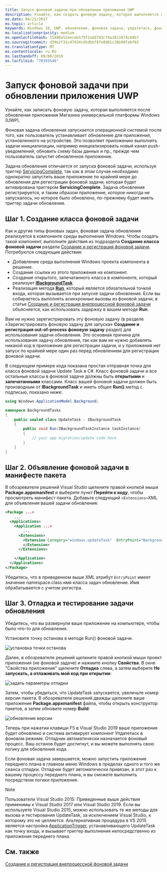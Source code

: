 ```yaml
---
title: Запуск фоновой задачи при обновлении приложения UWP
description: Узнайте, как создать фоновую задачу, которая выполняется при обновлении приложения магазина универсальной платформы Windows (UWP).
ms.date: 04/21/2017
ms.topic: article
keywords: Windows 10, UWP, обновление, фоновая задача, упдатетаск, фоновая задача
ms.localizationpriority: medium
ms.openlocfilehash: 15406e52eeceb579f2add783c74a1011074c69b7
ms.sourcegitcommit: d38e2f31c47434cd6dbbf8fe8d01c20b98fabf02
ms.translationtype: MT
ms.contentlocale: ru-RU
ms.lasthandoff: 09/06/2019
ms.locfileid: "70393546"
---
```

# <a name="run-a-background-task-when-your-uwp-app-is-updated"></a>Запуск фоновой задачи при обновлении приложения UWP

Узнайте, как записать фоновую задачу, которая выполняется после обновления приложения Магазина универсальной платформы Windows (UWP).

Фоновая задача обновления запускается операционной системой после того, как пользователь устанавливает обновление для приложения, установленного на устройстве. Это позволяет приложению выполнять задачи инициализации, например инициализировать новый канал push-уведомлений, обновить схему базы данных и пр., прежде чем пользователь запустит обновленное приложение.

Задача обновления отличается от запуска фоновой задачи, используя триггер [ServicingComplete](https://docs.microsoft.com/uwp/api/Windows.ApplicationModel.Background.SystemTriggerType), так как в этом случае необходимо однократно запустить ваше приложение по крайней мере до обновления для регистрации фоновой задачи, которая будет активирована триггером **ServicingComplete**.  Задача обновления регистрируется, и таким образом приложение, которое никогда не запускалось, но которое было обновлено, по-прежнему будет иметь триггер задачи обновления.

## <a name="step-1-create-the-background-task-class"></a>Шаг 1. Создание класса фоновой задачи

Как и другие типы фоновых задач, фоновая задача обновления реализуется в компоненте среды выполнения Windows. Чтобы создать такой компонент, выполните действия из подраздела **Создание класса фоновой задачи** раздела [Создание и регистрация фоновой задачи](https://docs.microsoft.com/windows/uwp/launch-resume/create-and-register-a-background-task). Потребуются следующие действия:

- Добавление среда выполнения Windows проекта компонента в решение.
- Создание ссылки из этого приложения на компонент.
- Создание открытого, запечатанного класса в компоненте, который реализует [**IBackgroundTask**](https://docs.microsoft.com/uwp/api/Windows.ApplicationModel.Background.IBackgroundTask).
- Реализация метода [**Run**](https://docs.microsoft.com/uwp/api/windows.applicationmodel.background.ibackgroundtask.run), который является обязательной точкой входа, которая вызывается при запуске задачи обновления. Если вы собираетесь выполнять асинхронные вызовы из фоновой задачи, в статье [Создание и регистрация внепроцессной фоновой задачи](https://docs.microsoft.com/windows/uwp/launch-resume/create-and-register-a-background-task) объясняется, как использовать задержку в вашем методе **Run**.

Вам не нужно зарегистрировать эту фоновую задачу (в разделе «Зарегистрировать фоновую задачу для запуска» **Создание и регистрация out-of-process фоновую задачу** раздел) для использования задачи обновления. Это основная причина для использования задачу обновления, так как вам не нужно добавлять никакой код в приложение для регистрации задачи, и у приложения нет запуск по крайней мере один раз перед обновлением для регистрации фоновой задачи.

В следующем примере кода показана простая отправная точка для класса фоновой задачи Update Task в C#. Класс фоновой задачи и все остальные классы в фоновой задаче должны быть **открытыми** и **запечатанными** классами. Класс вашей фоновой задачи должен быть производным от **IBackgroundTask** и иметь общее **Run()** метод с подписью, показано ниже:

```cs
using Windows.ApplicationModel.Background;

namespace BackgroundTasks
{
    public sealed class UpdateTask : IBackgroundTask
    {
        public void Run(IBackgroundTaskInstance taskInstance)
        {
            // your app migration/update code here
        }
    }
}
```

## <a name="step-2-declare-your-background-task-in-the-package-manifest"></a>Шаг 2. Объявление фоновой задачи в манифесте пакета

В обозревателе решений Visual Studio щелкните правой кнопкой мыши **Package.appxmanifest** и выберите пункт **Перейти к коду**, чтобы просмотреть манифест пакета. Добавьте следующий `<Extensions>`XML для объявления вашей задачи обновления:

```XML
<Package ...>
    ...
  <Applications>  
    <Application ...>  
        ...
      <Extensions>  
        <Extension Category="windows.updateTask"  EntryPoint="BackgroundTasks.UpdateTask">  
        </Extension>  
      </Extensions>

    </Application>  
  </Applications>  
</Package>
```

Убедитесь, что в приведенном выше XML атрибут `EntryPoint` имеет значение namespace.class имя класса задач обновление. Имя обрабатывается с учетом регистра.

## <a name="step-3-debugtest-your-update-task"></a>Шаг 3. Отладка и тестирование задачи обновления

Убедитесь, что вы развернули ваше приложение на компьютере, чтобы было что-то для обновления.

Установите точку останова в методе Run() фоновой задачи.

![установка точки останова](images/run-func-breakpoint.png)

Далее, в обозревателе решений щелкните правой кнопкой мыши проект приложения (не фоновой задаче) и нажмите кнопку **Свойства**. В окне "Свойства приложения" щелкните **Отладка** слева, а затем выберите **Не запускать, а отлаживать мой код при открытии**:

![задать параметры отладки](images/do-not-launch-but-debug.png)

Затем, чтобы убедиться, что UpdateTask запускается, увеличьте номер версии пакета. В обозревателе решений дважды щелкните ваше приложение **Package.appxmanifest** файла, чтобы открыть конструктор пакетов, а затем обновите номер **Build**:

![обновление версии](images/bump-version.png)

Теперь при нажатии клавиши F5 в Visual Studio 2019 ваше приложение будет обновлено и система активирует компонент Упдатетаск в фоновом режиме. Отладчик автоматически назначается фоновый процесс. Ваш останов будет достигнут, и вы можете выполнять свою логику для обновления кода.

Если фоновая задача завершается, можно запустить приложение переднего плана в главном меню Windows в пределах одного и того же сеанса отладки. Отладчик будет автоматически привязан, в этот раз к вашему процессу переднего плана, и вы сможете выполнить посредством логики приложения.

> [!NOTE]
> Пользователи Visual Studio 2015: Приведенные выше действия применимы к Visual Studio 2017 или Visual Studio 2019. Если вы используете Visual Studio 2015, можно использовать те же методы для вызова и тестирования UpdateTask, за исключением Visual Studio, к которому это не цепляется. Альтернативная процедура в VS 2015 является настройка [ApplicationTrigger](https://docs.microsoft.com/windows/uwp/launch-resume/trigger-background-task-from-app), устанавливающего UpdateTask как точку входа, и вызывает триггер выполнения непосредственно из приложения переднего плана.

## <a name="see-also"></a>См. также

[Создание и регистрация внепроцессной фоновой задачи](https://docs.microsoft.com/windows/uwp/launch-resume/create-and-register-a-background-task)
